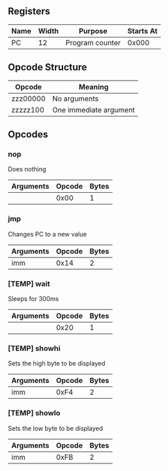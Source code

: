## Registers

| Name  | Width | Purpose           | Starts At |
| ---   | ---   | ---               | ---       |
| PC    | 12    | Program counter   | 0x000     |

## Opcode Structure

| Opcode    | Meaning                   |
| ---       | ---                       |
| zzz00000  | No arguments              |
| zzzzz100  | One immediate argument    |


## Opcodes

### nop

Does nothing

| Arguments | Opcode    | Bytes |
| ---       | ---       | ---   |
|           | 0x00      | 1     |

### jmp

Changes PC to a new value

| Arguments | Opcode    | Bytes |
| ---       | ---       | ---   |
| imm       | 0x14      | 2     |

### \[TEMP] wait

Sleeps for 300ms

| Arguments | Opcode    | Bytes |
| ---       | ---       | ---   |
|           | 0x20      | 1     |

### \[TEMP] showhi

Sets the high byte to be displayed

| Arguments | Opcode    | Bytes |
| ---       | ---       | ---   |
| imm       | 0xF4      | 2     |

### \[TEMP] showlo

Sets the low byte to be displayed

| Arguments | Opcode    | Bytes |
| ---       | ---       | ---   |
| imm       | 0xFB      | 2     |